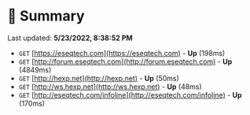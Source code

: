 # 📖 Summary
Last updated: **5/23/2022, 8:38:52 PM**

- `GET` [https://eseqtech.com](https://eseqtech.com) - **Up** (198ms)
- `GET` [http://forum.eseqtech.com](http://forum.eseqtech.com) - **Up** (4849ms)
- `GET` [http://hexp.net](http://hexp.net) - **Up** (50ms)
- `GET` [http://ws.hexp.net](http://ws.hexp.net) - **Up** (48ms)
- `GET` [http://eseqtech.com/infoline](http://eseqtech.com/infoline) - **Up** (170ms)
